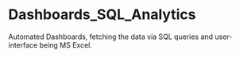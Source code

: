 # Dashboards_SQL_Analytics
Automated Dashboards, fetching the data via SQL queries and user-interface being MS Excel.
